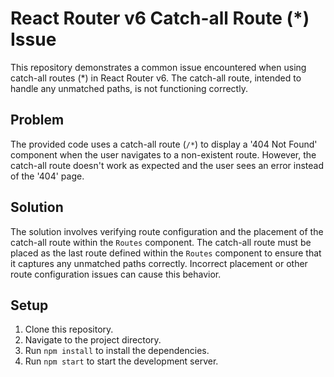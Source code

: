 # React Router v6 Catch-all Route (*) Issue

This repository demonstrates a common issue encountered when using catch-all routes (*) in React Router v6. The catch-all route, intended to handle any unmatched paths, is not functioning correctly.

## Problem

The provided code uses a catch-all route (`/*`) to display a '404 Not Found' component when the user navigates to a non-existent route. However, the catch-all route doesn't work as expected and the user sees an error instead of the '404' page.

## Solution

The solution involves verifying route configuration and the placement of the catch-all route within the `Routes` component. The catch-all route must be placed as the last route defined within the `Routes` component to ensure that it captures any unmatched paths correctly.  Incorrect placement or other route configuration issues can cause this behavior.

## Setup

1. Clone this repository.
2. Navigate to the project directory.
3. Run `npm install` to install the dependencies.
4. Run `npm start` to start the development server.
